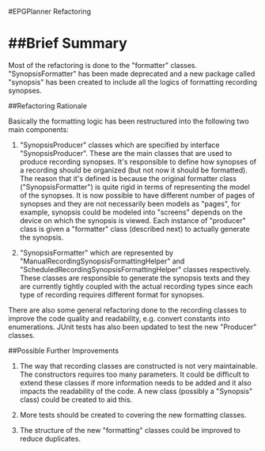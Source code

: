 #EPGPlanner Refactoring

##Brief Summary
======
Most of the refactoring is done to the "formatter" classes. "SynopsisFormatter" has been made deprecated and a new package called "synopsis" has been created to include all the logics of formatting recording synopses.

##Refactoring Rationale

Basically the formatting logic has been restructured into the following two main components:

1. "SynopsisProducer" classes which are specified by interface "SynopsisProducer". These are the main classes that are used to produce recording synopses. 
It's responsible to define how synopses of a recording should be organized (but not now it should be formatted). The reason that it's defined is because the original formatter class ("SynopsisFormatter") is quite rigid in terms of representing the model of the synopses. It is now possible to have different number of pages of synopses and they are not necessarily been models as "pages", for example, synopsis could be modeled into "screens" depends on the device on which the synopsis is viewed. Each instance of "producer" class is given a "formatter" class (described next) to actually generate the synopsis.

2. "SynopsisFormatter" which are represented by "ManualRecordingSynopsisFormattingHelper" and "ScheduledRecordingSynopsisFormattingHelper" classes respectively. These classes are responsible to generate the synopsis texts and they are currently tightly coupled with the actual recording types since each type of recording requires different format for synopses.

There are also some general refactoring done to the recording classes to improve the code quality and readability, e.g. convert constants into enumerations. JUnit tests has also been updated to test the new "Producer" classes.

##Possible Further Improvements

1. The way that recording classes are constructed is not very maintainable. The constructors requires too many parameters. It could be difficult to extend these classes if more information needs to be added and it also impacts the readability of the code. A new class (possibly a "Synopsis" class) could be created to aid this.

2. More tests should be created to covering the new formatting classes. 

3. The structure of the new "formatting" classes could be improved to reduce duplicates.